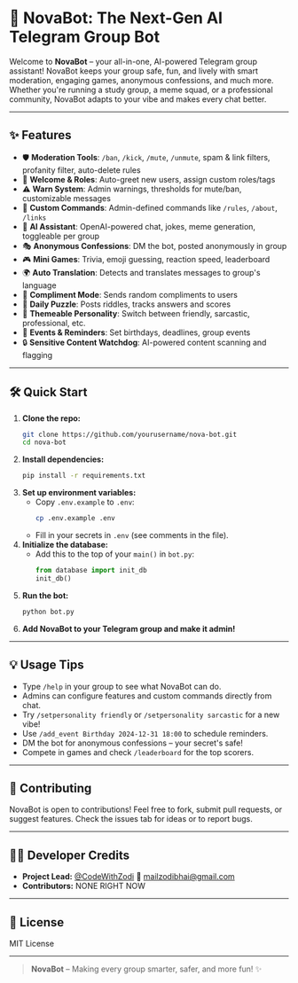 # 🚀 NovaBot: The Next-Gen AI Telegram Group Bot

Welcome to **NovaBot** – your all-in-one, AI-powered Telegram group assistant! NovaBot keeps your group safe, fun, and lively with smart moderation, engaging games, anonymous confessions, and much more. Whether you're running a study group, a meme squad, or a professional community, NovaBot adapts to your vibe and makes every chat better.

---

## ✨ Features

- 🛡️ **Moderation Tools**: `/ban`, `/kick`, `/mute`, `/unmute`, spam & link filters, profanity filter, auto-delete rules
- 👋 **Welcome & Roles**: Auto-greet new users, assign custom roles/tags
- ⚠️ **Warn System**: Admin warnings, thresholds for mute/ban, customizable messages
- 📝 **Custom Commands**: Admin-defined commands like `/rules`, `/about`, `/links`
- 🤖 **AI Assistant**: OpenAI-powered chat, jokes, meme generation, toggleable per group
- 🎭 **Anonymous Confessions**: DM the bot, posted anonymously in group
- 🎮 **Mini Games**: Trivia, emoji guessing, reaction speed, leaderboard
- 🌍 **Auto Translation**: Detects and translates messages to group's language
- 💌 **Compliment Mode**: Sends random compliments to users
- 🧩 **Daily Puzzle**: Posts riddles, tracks answers and scores
- 🎨 **Themeable Personality**: Switch between friendly, sarcastic, professional, etc.
- 📅 **Events & Reminders**: Set birthdays, deadlines, group events
- 🔒 **Sensitive Content Watchdog**: AI-powered content scanning and flagging

---

## 🛠️ Quick Start

1. **Clone the repo:**
   ```bash
   git clone https://github.com/yourusername/nova-bot.git
   cd nova-bot
   ```
2. **Install dependencies:**
   ```bash
   pip install -r requirements.txt
   ```
3. **Set up environment variables:**
   - Copy `.env.example` to `.env`:
     ```bash
     cp .env.example .env
     ```
   - Fill in your secrets in `.env` (see comments in the file).
4. **Initialize the database:**
   - Add this to the top of your `main()` in `bot.py`:
     ```python
     from database import init_db
     init_db()
     ```
5. **Run the bot:**
   ```bash
   python bot.py
   ```
6. **Add NovaBot to your Telegram group and make it admin!**

---

## 💡 Usage Tips

- Type `/help` in your group to see what NovaBot can do.
- Admins can configure features and custom commands directly from chat.
- Try `/setpersonality friendly` or `/setpersonality sarcastic` for a new vibe!
- Use `/add_event Birthday 2024-12-31 18:00` to schedule reminders.
- DM the bot for anonymous confessions – your secret's safe!
- Compete in games and check `/leaderboard` for the top scorers.

---

## 🤝 Contributing

NovaBot is open to contributions! Feel free to fork, submit pull requests, or suggest features. Check the issues tab for ideas or to report bugs.

---

## 👨‍💻 Developer Credits
- **Project Lead:** [@CodeWithZodi](https://github.com/codewithzodi)
📩 mailzodibhai@gmail.com
- **Contributors:** NONE RIGHT NOW

---

## 📄 License
MIT License

---

> **NovaBot** – Making every group smarter, safer, and more fun! ✨ 
